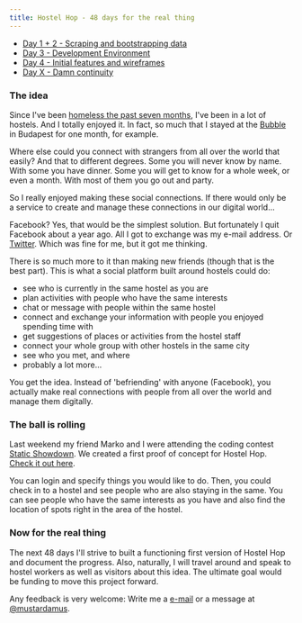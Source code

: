 ```yaml
---
title: Hostel Hop - 48 days for the real thing
---
```


  * [Day 1 + 2 - Scraping and bootstrapping data](/#/blog/hostel-hop-scraping-and-bootstrapping)
  * [Day 3 - Development Environment](/#/blog/hostel-hop-development-environment)
  * [Day 4 - Initial features and wireframes](/#/blog/hostel-hop-features-and-wireframes)
  * [Day X - Damn continuity](/#/blog/hostel-hop-damn-continuity)

### The idea

Since I've been [homeless the past seven months](/#/blog/put-yourself-out-there),
I've been in a lot of hostels. And I totally enjoyed it. In fact, so much that I
stayed at the
[Bubble](http://www.hostelworld.com/hosteldetails.php/Budapest-Bubble/Budapest/20989)
in Budapest for one month, for example.

Where else could you connect with strangers from all over the world that easily?
And that to different degrees. Some you will never know by name. With some you
have dinner. Some you will get to know for a whole week, or even a month. With
most of them you go out and party.

So I really enjoyed making these social connections. If there would only be a
service to create and manage these connections in our digital world...

Facebook? Yes, that would be the simplest solution. But fortunately I quit
Facebook about a year ago. All I got to exchange was my e-mail address. Or
[Twitter](https://twitter.com/mustardamus). Which was fine for me, but it got me
thinking.

There is so much more to it than making new friends (though that is the best
part). This is what a social platform built around hostels could do:

  - see who is currently in the same hostel as you are
  - plan activities with people who have the same interests
  - chat or message with people within the same hostel
  - connect and exchange your information with people you enjoyed spending time
with
  - get suggestions of places or activities from the hostel staff
  - connect your whole group with other hostels in the same city
  - see who you met, and where
  - probably a lot more...

You get the idea. Instead of 'befriending' with anyone (Facebook), you actually
make real connections with people from all over the world and manage them
digitally.

### The ball is rolling

Last weekend my friend Marko and I were attending the coding contest [Static
Showdown](http://www.staticshowdown.com/). We created a first proof of concept
for Hostel Hop. [Check it out here](http://ss14-team-114.divshot.io/).

You can login and specify things you would like to do. Then, you could check in
to a hostel and see people who are also staying in the same. You can see people
who have the same interests as you have and also find the location of spots
right in the area of the  hostel.

### Now for the real thing

The next 48 days I'll strive to built a functioning first version of Hostel Hop
and document the progress. Also, naturally, I will travel around and speak to
hostel workers as well as visitors about this idea. The ultimate goal would be
funding to move this project forward.

Any feedback is very welcome: Write me a [e-mail](mailto:contact@mustardamus.com) or a
message at [@mustardamus](https://twitter.com/mustardamus).
